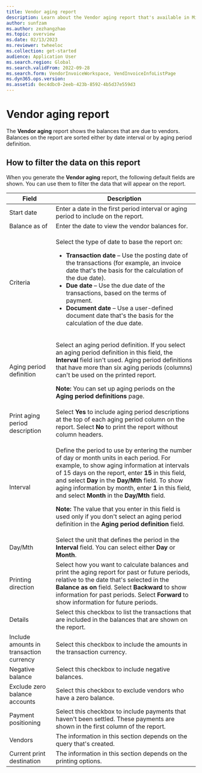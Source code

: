 ```yaml
---
title: Vendor aging report
description: Learn about the Vendor aging report that's available in Microsoft Dynamics 365 Finance, including a table that defines various fields.
author: sunfzam
ms.author: zezhangzhao
ms.topic: overview
ms.date: 02/13/2023
ms.reviewer: twheeloc
ms.collection: get-started
audience: Application User
ms.search.region: Global
ms.search.validFrom: 2022-09-28
ms.search.form: VendorInvoiceWorkspace, VendInvoiceInfoListPage
ms.dyn365.ops.version: 
ms.assetid: 0ec4dbc0-2eeb-423b-8592-4b5d37e559d3
---
```


# Vendor aging report

The **Vendor aging** report shows the balances that are due to vendors. Balances on the report are sorted either by date interval or by aging period definition.

## How to filter the data on this report

When you generate the **Vendor aging** report, the following default fields are shown. You can use them to filter the data that will appear on the report. 


| Field | Description |
|-------|-------------| 
| Start date | Enter a date in the first period interval or aging period to include on the report. |
| Balance as of | Enter the date to view the vendor balances for. |
| Criteria | <p>Select the type of date to base the report on:</p><ul><li>**Transaction date** – Use the posting date of the transactions (for example, an invoice date that's the basis for the calculation of the due date).</li><li>**Due date** – Use the due date of the transactions, based on the terms of payment.</li><li>**Document date** – Use a user-defined document date that's the basis for the calculation of the due date.</li></ul> |
| Aging period definition | <p>Select an aging period definition. If you select an aging period definition in this field, the **Interval** field isn't used. Aging period definitions that have more than six aging periods (columns) can't be used on the printed report.</p><p>**Note:** You can set up aging periods on the **Aging period definitions** page.<p> |
| Print aging period description | Select **Yes** to include aging period descriptions at the top of each aging period column on the report. Select **No** to print the report without column headers. |
| Interval | <p>Define the period to use by entering the number of day or month units in each period. For example, to show aging information at intervals of 15 days on the report, enter **15** in this field, and select **Day** in the **Day/Mth** field. To show aging information by month, enter **1** in this field, and select **Month** in the **Day/Mth** field.</p><p>**Note:** The value that you enter in this field is used only if you don't select an aging period definition in the **Aging period definition** field.<p> |
| Day/Mth | Select the unit that defines the period in the **Interval** field. You can select either **Day** or **Month**. |
| Printing direction | Select how you want to calculate balances and print the aging report for past or future periods, relative to the date that's selected in the **Balance as on** field. Select **Backward** to show information for past periods. Select **Forward** to show information for future periods. |
| Details | Select this checkbox to list the transactions that are included in the balances that are shown on the report. |
| Include amounts in transaction currency | Select this checkbox to include the amounts in the transaction currency. |
| Negative balance | Select this checkbox to include negative balances. |
| Exclude zero balance accounts | Select this checkbox to exclude vendors who have a zero balance. |
| Payment positioning | Select this checkbox to include payments that haven't been settled. These payments are shown in the first column of the report. |
| Vendors | The information in this section depends on the query that's created. |
| Current print destination | The information in this section depends on the printing options. | 
